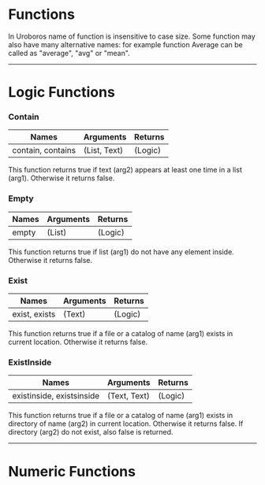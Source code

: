 Functions
=====================

In Uroboros name of function is insensitive to case size. Some function may also have many alternative names: for example function Average can be called as "average", "avg" or "mean". 

---

# **Logic Functions**

### Contain
| Names  | Arguments | Returns |
| ------------- | ------------- | ------------- |
| contain, contains  | (List, Text) | (Logic)

This function returns true if text (arg2) appears at least one time in a list (arg1). Otherwise it returns false.



### Empty
| Names  | Arguments | Returns |
| ------------- | ------------- | ------------- |
| empty  | (List) | (Logic)

This function returns true if list (arg1) do not have any element inside. Otherwise it returns false.



### Exist
| Names  | Arguments | Returns |
| ------------- | ------------- | ------------- |
| exist, exists  | (Text) | (Logic)

This function returns true if a file or a catalog of name (arg1) exists in current location. Otherwise it returns false.



### ExistInside
| Names  | Arguments | Returns |
| ------------- | ------------- | ------------- |
| existinside, existsinside  | (Text, Text) | (Logic)

This function returns true if a file or a catalog of name (arg1) exists in directory of name (arg2) in current location. Otherwise it returns false. If directory (arg2) do not exist, also false is returned.



---

# **Numeric Functions**
